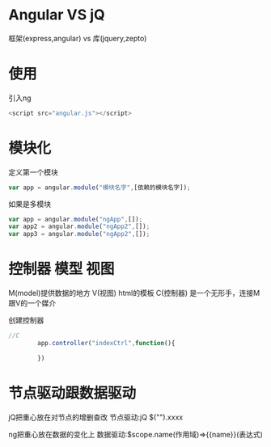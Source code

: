 # Angular VS jQ


框架(express,angular) vs 库(jquery,zepto)

# 使用
引入ng
```javascript
<script src="angular.js"></script>
```

# 模块化
定义第一个模块
```javascript
var app = angular.module("模块名字",[依赖的模块名字]);
```

如果是多模块
```javascript
var app = angular.module("ngApp",[]);
var app2 = angular.module("ngApp2",[]);
var app3 = angular.module("ngApp2",[]);
```

# 控制器 模型 视图

M(model)提供数据的地方
V(视图) html的模板
C(控制器) 是一个无形手，连接M跟V的一个媒介

创建控制器
```javascript
//C
		app.controller("indexCtrl",function(){
			
		})
```

# 节点驱动跟数据驱动

jQ把重心放在对节点的增删查改
节点驱动:jQ $("").xxxx

ng把重心放在数据的变化上
数据驱动:$scope.name(作用域)=>{{name}}(表达式)
